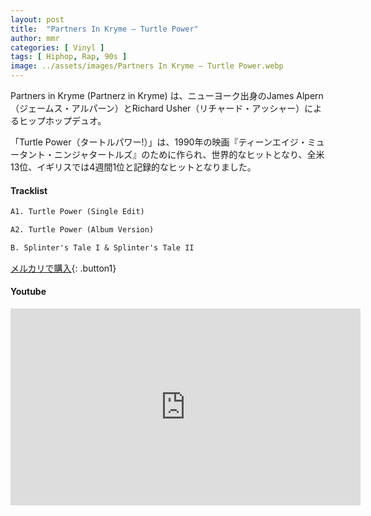 ```yaml
---
layout: post
title:  "Partners In Kryme – Turtle Power"
author: mmr
categories: [ Vinyl ]
tags: [ Hiphop, Rap, 90s ]
image: ../assets/images/Partners In Kryme – Turtle Power.webp
---
```


Partners in Kryme (Partnerz in Kryme) は、ニューヨーク出身のJames Alpern（ジェームス・アルパーン）とRichard Usher（リチャード・アッシャー）によるヒップホップデュオ。

「Turtle Power（タートルパワー!）」は、1990年の映画『ティーンエイジ・ミュータント・ニンジャタートルズ』のために作られ、世界的なヒットとなり、全米13位、イギリスでは4週間1位と記録的なヒットとなりました。



#### Tracklist
```md
A1. Turtle Power (Single Edit)

A2. Turtle Power (Album Version)

B. Splinter's Tale I & Splinter's Tale II
```

[メルカリで購入](https://jp.mercari.com/item/m18653257795?afid=6142608987){: .button1}

#### Youtube
<iframe width="560" height="315" src="https://www.youtube.com/embed/t4j9o6324bo?si=_6hQ0afxz9GEW2MS" title="YouTube video player" frameborder="0" allow="accelerometer; autoplay; clipboard-write; encrypted-media; gyroscope; picture-in-picture; web-share" referrerpolicy="strict-origin-when-cross-origin" allowfullscreen></iframe>
